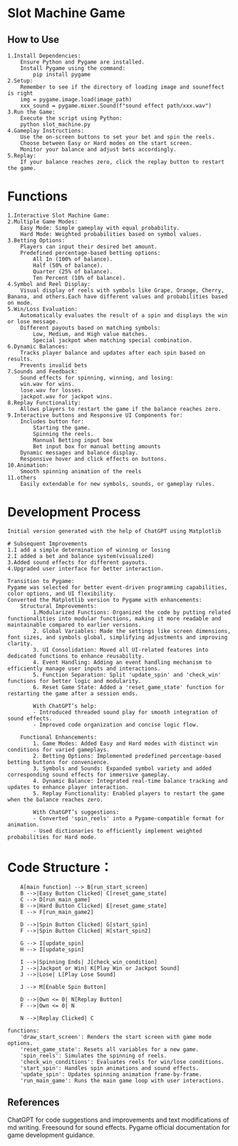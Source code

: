 # Slot Machine Game
## How to Use
    1.Install Dependencies:
        Ensure Python and Pygame are installed.
        Install Pygame using the command:
            pip install pygame
    2.Setup:
        Remember to see if the directory of loading image and souneffect is right
        img = pygame.image.load(image_path)
        xxx_sound = pygame.mixer.Sound(f"sound effect path/xxx.wav")
    3.Run the Game:
        Execute the script using Python:
        python slot_machine.py
    4.Gameplay Instructions:
        Use the on-screen buttons to set your bet and spin the reels.
        Choose between Easy or Hard modes on the start screen.
        Monitor your balance and adjust bets accordingly.
    5.Replay:
        If your balance reaches zero, click the replay button to restart the game.

# Functions
    1.Interactive Slot Machine Game:
    2.Multiple Game Modes:
        Easy Mode: Simple gameplay with equal probability.
        Hard Mode: Weighted probabilities based on symbol values.
    3.Betting Options:
        Players can input their desired bet amount.
        Predefined percentage-based betting options:
            All In (100% of balance).
            Half (50% of balance).
            Quarter (25% of balance).
            Ten Percent (10% of balance).
    4.Symbol and Reel Display:
        Visual display of reels with symbols like Grape, Orange, Cherry, Banana, and others.Each have different values and probabilities based on mode.
    5.Win/Loss Evaluation:
        Automatically evaluates the result of a spin and displays the win or lose message.
        Different payouts based on matching symbols:
            Low, Medium, and High value matches.
            Special jackpot when matching special combination.
    6.Dynamic Balances:
        Tracks player balance and updates after each spin based on results.
        Prevents invalid bets
    7.Sounds and Feedback:
        Sound effects for spinning, winning, and losing:
        win.wav for wins.
        lose.wav for losses.
        jackpot.wav for jackpot wins.   
    8.Replay Functionality:
        Allows players to restart the game if the balance reaches zero.
    9.Interactive buttons and Responsive UI Components for:
        Includes button for:
            Starting the game.
            Spinning the reels.
            Mannual Betting input box
            Bet input box for manual betting amounts
        Dynamic messages and balance display.
        Responsive hover and click effects on buttons.
    10.Animation:
        Smooth spinning animation of the reels
    11.others
        Easily extendable for new symbols, sounds, or gameplay rules.

# Development Process
    Initial version generated with the help of ChatGPT using Matplotlib
    
    # Subsequent Improvements
    1.I add a simple determination of winning or losing
    2.I added a bet and balance system(visualized)
    3.Added sound effects for different payouts.
    4.Upgraded user interface for better interaction.
   
    Transition to Pygame:
    Pygame was selected for better event-driven programming capabilities, color options, and UI flexibility.
    Converted the Matplotlib version to Pygame with enhancements:
        Structural Improvements:
            1.Modularized Functions: Organized the code by putting related functionalities into modular functions, making it more readable and maintainable compared to earlier versions.
            2. Global Variables: Made the settings like screen dimensions, font sizes, and symbols global, simplifying adjustments and improving clarity.
            3. UI Consolidation: Moved all UI-related features into dedicated functions to enhance reusability.
            4. Event Handling: Adding an event handling mechanism to efficiently manage user inputs and interactions.
            5. Function Separation: Split 'update_spin' and 'check_win' functions for better logic and modularity.
            6. Reset Game State: Added a 'reset_game_state' function for restarting the game after a session ends.

            With ChatGPT’s help:
            - Introduced threaded sound play for smooth integration of sound effects.
            - Improved code organization and concise logic flow.

        Functional Enhancements:
            1. Game Modes: Added Easy and Hard modes with distinct win conditions for varied gameplays.
            2. Betting Options: Implemented predefined percentage-based betting buttons for convenience.
            3. Symbols and Sounds: Expanded symbol variety and added corresponding sound effects for immersive gameplay.
            4. Dynamic Balance: Integrated real-time balance tracking and updates to enhance player interaction.
            5. Replay Functionality: Enabled players to restart the game when the balance reaches zero.

            With ChatGPT’s suggestions:
            - Converted 'spin_reels' into a Pygame-compatible format for animation.
            - Used dictionaries to efficiently implement weighted probabilities for Hard mode.

# Code Structure：
        A[main function] --> B[run_start_screen]
        B -->|Easy Button Clicked| C[reset_game_state]
        C --> D[run_main_game]
        B -->|Hard Button Clicked| E[reset_game_state]
        E --> F[run_main_game2]

        D -->|Spin Button Clicked| G[start_spin]
        F -->|Spin Button Clicked| H[start_spin2]

        G --> I[update_spin]
        H --> I[update_spin]

        I -->|Spinning Ends| J[check_win_condition]
        J -->|Jackpot or Win| K[Play Win or Jackpot Sound]
        J -->|Lose| L[Play Lose Sound]

        J --> M[Enable Spin Button]

        D -->|Own <= 0| N[Replay Button]
        F -->|Own <= 0| N

        N -->|Replay Clicked| C

    functions:
        'draw_start_screen': Renders the start screen with game mode options.
        'reset_game_state': Resets all variables for a new game.
        'spin_reels': Simulates the spinning of reels.
        'check_win_conditions': Evaluates reels for win/lose conditions.
        'start_spin': Handles spin animations and sound effects.
        'update_spin': Updates spinning animation frame-by-frame.
        'run_main_game': Runs the main game loop with user interactions.


## References
  ChatGPT for code suggestions and improvements and text modifications of md writing.
  Freesound for sound effects.
  Pygame official documentation for game development guidance.
    



    





